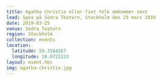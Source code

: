 ```yaml
---
title: Agatha Christie eller fint folk omkommer sent
lead: Spex på Södra Teatern, Stockholm den 25 mars 2019
date: 2019-03-25
venue: Södra Teatern
region: Stockholm
collection: events
location:
  latitude: 59.3184267
  longitude: 18.0722233
layout: event.hbs
img: agatha-christie.jpg
---
```


